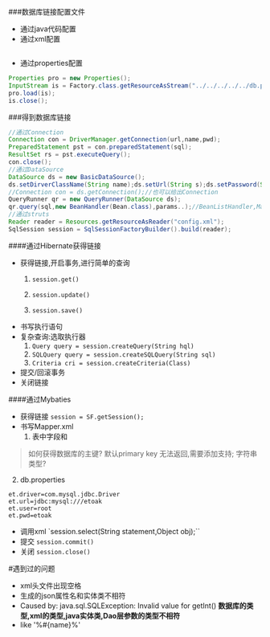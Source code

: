 ###数据库链接配置文件
- 通过java代码配置
- 通过xml配置

```java

```
- 通过properties配置
```java
Properties pro = new Properties();
InputStream is = Factory.class.getResourceAsStream("../../../../../db.properties");
pro.load(is);
is.close();
```


###得到数据库链接
```java
//通过Connection
Connection con = DriverManager.getConnection(url,name,pwd);
PreparedStatement pst = con.preparedStatement(sql);
ResultSet rs = pst.executeQuery();
con.close();
//通过DataSource
DataSource ds = new BasicDataSource();
ds.setDirverClassName(String name);ds.setUrl(String s);ds.setPassword(String s);ds.setUsername(String s);
//Connection con = ds.getConnection();//也可以给出Connection
QueryRunner qr = new QueryRunner(DataSource ds);
qr.query(sql,new BeanHandler(Bean.class),params..);//BeanListHandler,MapHandler
//通过struts
Reader reader = Resources.getResourceAsReader("config.xml");
SqlSession session = SqlSessionFactoryBuilder().build(reader);
```
####通过Hibernate获得链接
- 获得链接,开启事务,进行简单的查询
	1. `session.get()`
	2. `session.update()`

	3. `session.save()`
- 书写执行语句
- 复杂查询:选取执行器
	1. `Query query = session.createQuery(String hql)`
	2. `SQLQuery query = session.createSQLQuery(String sql)`
	3. `Criteria cri = session.createCriteria(Class)`
- 提交/回滚事务
- 关闭链接

####通过Mybaties
- 获得链接
`session = SF.getSession();`
- 书写Mapper.xml
	1. 表中字段和
> 如何获得数据库的主键?
默认primary key 无法返回,需要添加支持;
字符串类型?


2. db.properties
```
et.driver=com.mysql.jdbc.Driver
et.url=jdbc:mysql:///etoak
et.user=root
et.pwd=etoak
```

- 调用xml
`session.select(String statement,Object obj);``
- 提交
`session.commit()`
- 关闭
`session.close()`

#遇到过的问题
- xml头文件出现空格
- 生成的json属性名和实体类不相符
- Caused by: java.sql.SQLException: Invalid value for getInt()
**数据库的类型,xml的类型,java实体类,Dao层参数的类型不相符**
- like '%#{name}%'
